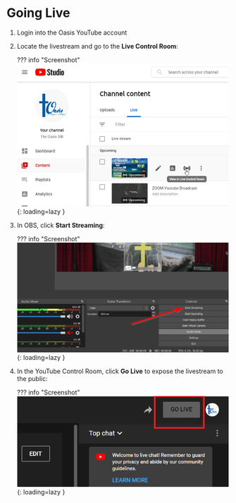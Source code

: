 # Going Live

1. Login into the Oasis YouTube account

2. Locate the livestream and go to the **Live Control Room**:

    ??? info "Screenshot"
        ![Placeholder](images/going_live/locate_livestream.png){: loading=lazy }

3. In OBS, click **Start Streaming**:

    ??? info "Screenshot"
        ![Placeholder](images/going_live/obs_start_streaming.png){: loading=lazy }

4. In the YouTube Control Room, click **Go Live** to expose the livestream to the public:

    ??? info "Screenshot"
        ![Placeholder](images/going_live/youtube_go_live.png){: loading=lazy }

